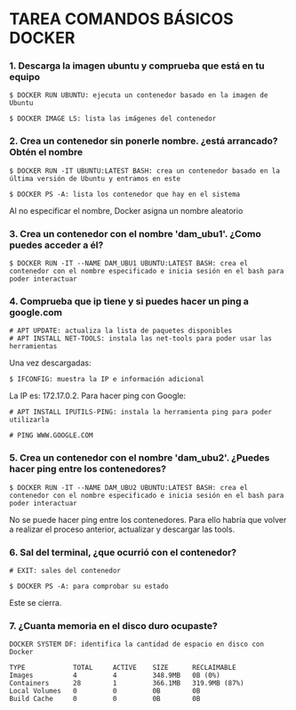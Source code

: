 # TAREA COMANDOS BÁSICOS DOCKER
### 1. Descarga la imagen ubuntu y comprueba que está en tu equipo
```
$ DOCKER RUN UBUNTU: ejecuta un contenedor basado en la imagen de Ubuntu

$ DOCKER IMAGE LS: lista las imágenes del contenedor
```

### 2. Crea un contenedor sin ponerle nombre. ¿está arrancado? Obtén el nombre
```
$ DOCKER RUN -IT UBUNTU:LATEST BASH: crea un contenedor basado en la última versión de Ubuntu y entramos en este

$ DOCKER PS -A: lista los contenedor que hay en el sistema
```
Al no especificar el nombre, Docker asigna un nombre aleatorio

### 3. Crea un contenedor con el nombre 'dam_ubu1'. ¿Como puedes acceder a él?
```
$ DOCKER RUN -IT --NAME DAM_UBU1 UBUNTU:LATEST BASH: crea el contenedor con el nombre especificado e inicia sesión en el bash para poder interactuar
```

### 4. Comprueba que ip tiene y si puedes hacer un ping a google.com

```
# APT UPDATE: actualiza la lista de paquetes disponibles
# APT INSTALL NET-TOOLS: instala las net-tools para poder usar las herramientas
```
Una vez descargadas:
```
$ IFCONFIG: muestra la IP e información adicional
```
La IP es: 172.17.0.2. Para hacer ping con Google:
```
# APT INSTALL IPUTILS-PING: instala la herramienta ping para poder utilizarla

# PING WWW.GOOGLE.COM
```
### 5. Crea un contenedor con el nombre 'dam_ubu2'. ¿Puedes hacer ping entre los contenedores?

```
$ DOCKER RUN -IT --NAME DAM_UBU2 UBUNTU:LATEST BASH: crea el contenedor con el nombre especificado e inicia sesión en el bash para poder interactuar
```
No se puede hacer ping entre los contenedores. Para ello habría que volver a realizar el proceso anterior, actualizar y descargar las tools.

### 6. Sal del terminal, ¿que ocurrió con el contenedor?
```
# EXIT: sales del contenedor

$ DOCKER PS -A: para comprobar su estado

```
Este se cierra.
### 7. ¿Cuanta memoria en el disco duro ocupaste?
```
DOCKER SYSTEM DF: identifica la cantidad de espacio en disco con Docker

TYPE            TOTAL     ACTIVE    SIZE      RECLAIMABLE
Images          4         4         348.9MB   0B (0%)
Containers      28        1         366.1MB   319.9MB (87%)
Local Volumes   0         0         0B        0B
Build Cache     0         0         0B        0B
